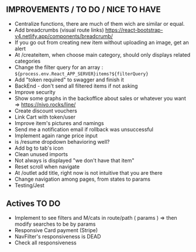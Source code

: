 ## IMPROVEMENTS / TO DO / NICE TO HAVE

- Centralize functions, there are much of them wich are similar or equal.
- Add breadcrumbs (visual route links) https://react-bootstrap-v4.netlify.app/components/breadcrumb/
- If you go out from creating new item without uploading an image, get an alert
- At /createitem, when choose main category, should only displays related categories
- Change the filter query for an array : `${process.env.React_APP_SERVER}items?${filterQuery}`
- Add "token required" to swagger and finish it
- BackEnd - don't send all filtered items if not asking
- Improve security
- Show some graphs in the backoffice about sales or whatever you want => https://nivo.rocks/line/
- Create discount vouchers
- Link Cart with token/user
- Improve item's pictures and namings
- Send me a notification email if rollback was unsuccessful
- Implement again range price input
- is /resume dropdown behavioring well?
- Add bg to tab's icon
- Clean unused imports
- Not always is displayed "we don't have that item"
- Reset scroll when navigate
- At /outlet add title, right now is not intuitive that you are there
- Change navigation among pages, from states to params
- Testing/Jest

## Actives TO DO

- Implement to see filters and M/cats in route/path ( params ) => then modify searches to be by params
- Responsive Card payment (Stripe)
- NavFilter's responsiveness is DEAD
- Check all responsiveness

